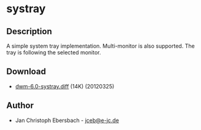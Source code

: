 systray
=======

Description
-----------
A simple system tray implementation. Multi-monitor is also supported. The tray
is following the selected monitor.

Download
--------
* [dwm-6.0-systray.diff](dwm-6.0-systray.diff) (14K) (20120325)

Author
------
* Jan Christoph Ebersbach - <jceb@e-jc.de>
